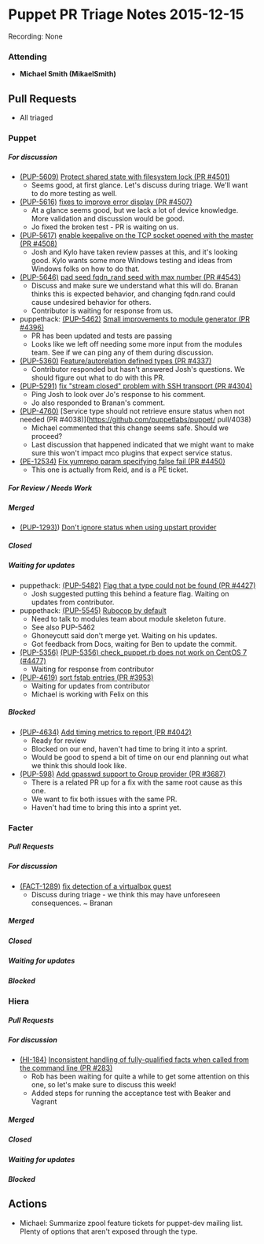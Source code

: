 # Puppet PR Triage Notes 2015-12-15

Recording: None

### Attending

* **Michael Smith (MikaelSmith)**

## Pull Requests

* All triaged

### Puppet

##### For discussion

* [(PUP-5609)](https://tickets.puppetlabs.com/browse/PUP-5609) [Protect shared state with filesystem lock (PR #4501)](https://github.com/puppetlabs/puppet/pull/4501)
  - Seems good, at first glance. Let's discuss during triage. We'll want to do more testing as well.
* [(PUP-5616)](https://tickets.puppetlabs.com/browse/PUP-5615) [fixes to improve error display (PR #4507)](https://github.com/puppetlabs/puppet/pull/4507)
  - At a glance seems good, but we lack a lot of device knowledge. More validation and discussion would be good.
  - Jo fixed the broken test - PR is waiting on us.
* [(PUP-5617)](https://tickets.puppetlabs.com/browse/PUP-5617) [enable keepalive on the TCP socket opened with the master (PR #4508)](https://github.com/puppetlabs/puppet/pull/4508)
    - Josh and Kylo have taken review passes at this, and it's looking good. Kylo wants some more Windows testing and ideas from Windows folks on how to do that.
* [(PUP-5646)](https://tickets.puppetlabs.com/browse/PUP-4760) [pad seed fqdn_rand seed with max number (PR #4543)](https://github.com/puppetlabs/puppet/pull/4543)
  - Discuss and make sure we understand what this will do. Branan thinks this is expected behavior, and changing fqdn.rand could cause undesired behavior for others.
  - Contributor is waiting for response from us.
* puppethack: [(PUP-5462)](https://tickets.puppetlabs.com/browse/PUP-5462) [Small improvements to module generator (PR #4396)](https://github.com/puppetlabs/puppet/pull/4396)
  - PR has been updated and tests are passing
  - Looks like we left off needing some more input from the modules team. See if we can ping any of them during discussion.
* [(PUP-5360)](https://tickets.puppetlabs.com/browse/PUP-5360) [Feature/autorelation defined types (PR #4337)](https://github.com/puppetlabs/puppet/pull/4337)
    - Contributor responded but hasn't answered Josh's questions. We should figure out what to do with this PR.
* [(PUP-5291)](https://tickets.puppetlabs.com/browse/PUP-5291) [fix "stream closed" problem with SSH transport (PR #4304)](https://github.com/puppetlabs/puppet/pull/4304)
  - Ping Josh to look over Jo's response to his comment.
  - Jo also responded to Branan's comment.
* [(PUP-4760)](https://tickets.puppetlabs.com/browse/PUP-4760) [Service type should not retrieve ensure status when not needed (PR #4038)](https://github.com/puppetlabs/puppet/
pull/4038)
  - Michael commented that this change seems safe. Should we proceed?
  - Last discussion that happened indicated that we might want to make sure this won't impact mco plugins that expect service status.
* [(PE-12534)](https://tickets.puppetlabs.com/browse/PE-12534) [Fix yumrepo param specifying false fail (PR #4450)](https://github.com/puppetlabs/puppet/pull/4450)
  - This one is actually from Reid, and is a PE ticket.

##### For Review / Needs Work

##### Merged

* [(PUP-1293)](https://tickets.puppetlabs.com/browse/PUP-1293)) [Don't ignore status when using upstart provider](https://github.com/puppetlabs/puppet/pull/4525)

##### Closed

##### Waiting for updates

* puppethack: [(PUP-5482)](https://tickets.puppetlabs.com/browse/PUP-5482) [Flag that a type could not be found (PR #4427)](https://github.com/puppetlabs/puppet/pull/4427)
  - Josh suggested putting this behind a feature flag. Waiting on updates from contributor.
* puppethack: [(PUP-5545)](https://tickets.puppetlabs.com/browse/PUP-5545) [Rubocop by default](https://github.com/puppetlabs/puppet/pull/4463)
  - Need to talk to modules team about module skeleton future.
  - See also PUP-5462
  - Ghoneycutt said don't merge yet. Waiting on his updates.
  - Got feedback from Docs, waiting for Ben to update the commit.
* [(PUP-5356)](https://tickets.puppetlabs.com/browse/PUP-5356) [(PUP-5356) check_puppet.rb does not work on CentOS 7 (#4477)](https://github.com/puppetlabs/puppet/pull/4477)
  - Waiting for response from contributor
* [(PUP-4619)](https://tickets.puppetlabs.com/browse/PUP-4619) [sort fstab entries (PR #3953)](https://github.com/puppetlabs/puppet/pull/3953)
  - Waiting for updates from contributor
  - Michael is working with Felix on this

##### Blocked

* [(PUP-4634)](https://tickets.puppetlabs.com/browse/PUP-4634) [Add timing metrics to report (PR #4042)](https://github.com/puppetlabs/puppet/pull/4042)
  - Ready for review
  - Blocked on our end, haven't had time to bring it into a sprint.
  - Would be good to spend a bit of time on our end planning out what we think this should look like.
* [(PUP-598)](https://tickets.puppetlabs.com/browse/PUP-598) [Add gpasswd support to Group provider (PR #3687)](https://github.com/puppetlabs/puppet/pull/3687)
  - There is a related PR up for a fix with the same root cause as this one.
  - We want to fix both issues with the same PR.
  - Haven't had time to bring this into a sprint yet.


### Facter

##### Pull Requests


##### For discussion
  * [(FACT-1289)](https://tickets.puppetlabs.com/browse/FACT-1289) [fix detection of a virtualbox guest ](https://github.com/puppetlabs/facter/pull/1240)
    - Discuss during triage - we think this may have unforeseen consequences. ~ Branan

##### Merged

##### Closed

##### Waiting for updates

##### Blocked

### Hiera

##### Pull Requests

##### For discussion

* [(HI-184)](https://tickets.puppetlabs.com/browse/HI-184) [Inconsistent handling of fully-qualified facts when called from the command line (PR #283)](https://github.com/puppetlabs/hiera/pull/283)
    - Rob has been waiting for quite a while to get some attention on this one, so let's make sure to discuss this week!
    - Added steps for running the acceptance test with Beaker and Vagrant

##### Merged

##### Closed

##### Waiting for updates

##### Blocked


## Actions

* Michael: Summarize zpool feature tickets for puppet-dev mailing list. Plenty of options that aren't exposed through the type.


